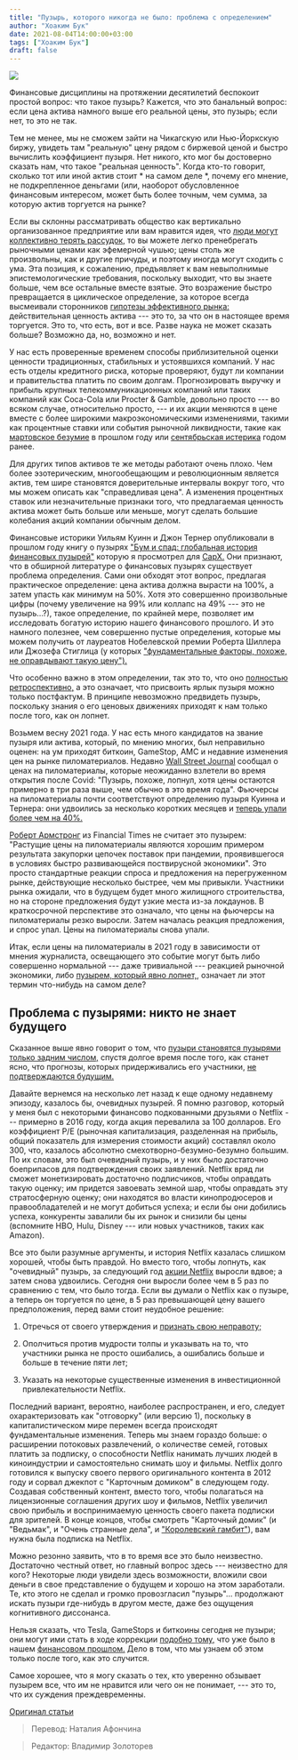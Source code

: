 ```yaml
---
title: "Пузырь, которого никогда не было: проблема с определением"
author: "Хоаким Бук"
date: 2021-08-04T14:00:00+03:00
tags: ["Хоаким Бук"]
draft: false
---
```

![](https://www.aier.org/wp-content/uploads/2021/06/bubbles-800x508.jpg)

Финансовые дисциплины на протяжении десятилетий беспокоит простой вопрос: что такое пузырь? Кажется, что это банальный вопрос: если цена актива намного выше его реальной цены, это пузырь; если нет, то это не так.

Тем не менее, мы не сможем зайти на Чикагскую или Нью-Йоркскую биржу, увидеть там "реальную" цену рядом с биржевой ценой и быстро вычислить коэффициент пузыря. Нет никого, кто мог бы достоверно сказать нам, что такое "реальная ценность". Когда кто-то говорит, сколько тот или иной актив стоит * на самом деле *, почему его мнение, не подкрепленное деньгами (или, наоборот обусловленное финансовым интересом, может быть более точным, чем сумма, за которую актив торгуется на рынке?

Если вы склонны рассматривать общество как вертикально организованное предприятие или вам нравится идея, что [люди могут коллективно терять рассудок,](https://www.aier.org/article/when-crowds-go-mad/) то вы можете легко пренебрегать рыночными ценами как эфемерной чушью; цены столь же произвольны, как и другие причуды, и поэтому иногда могут сходить с ума. Эта позиция, к сожалению, предъявляет к вам невыполнимые эпистемологические требования, поскольку выходит, что вы знаете больше, чем все остальные вместе взятые. Это возражение быстро превращается в циклическое определение, за которое всегда высмеивали сторонников [гипотезы эффективного рынка:](https://www.investopedia.com/terms/e/efficientmarkethypothesis.asp) действительная ценность актива --- это то, за что он в настоящее время торгуется. Это то, что есть, вот и все. Разве наука не может сказать больше? Возможно да, но, возможно и нет.

У нас есть проверенные временем способы приблизительной оценки ценности традиционных, стабильных и устоявшихся компаний. У нас есть отделы кредитного риска, которые проверяют, будут ли компании и правительства платить по своим долгам. Прогнозировать выручку и прибыль крупных телекоммуникационных компаний или таких компаний как Coca-Cola или Procter & Gamble, довольно просто --- во всяком случае, относительно просто, --- и их акции меняются в цене вместе с более широкими макроэкономическими изменениями, такими как процентные ставки или события рыночной ликвидности, такие как [мартовское безумие](https://www.aier.org/article/the-anatomy-of-the-crash-of-2020/) в прошлом году или [сентябрьская истерика](https://www.federalreserve.gov/econres/notes/feds-notes/what-happened-in-money-markets-in-september-2019-20200227.htm) годом ранее.

Для других типов активов те же методы работают очень плохо. Чем более эзотерическим, многообещающим и революционным является актив, тем шире становятся доверительные интервалы вокруг того, что мы можем описать как "справедливая цена". А изменения процентных ставок или незначительные признаки того, что предлагаемая ценность актива может быть больше или меньше, могут сделать большие колебания акций компании обычным делом.

Финансовые историки Уильям Куинн и Джон Тернер опубликовали в прошлом году книгу о пузырях ["Бум и спад: глобальная история финансовых пузырей"](https://www.cambridge.org/core/books/boom-and-bust/D09C2E3BEA798F6EDC9D3880FC0300ED) которую я просмотрел для [CapX.](https://capx.co/if-history-is-a-guide-we-are-deep-into-financial-bubble-territory/) Они признают, что в обширной литературе о финансовых пузырях существует проблема определения. Сами они обходят этот вопрос, предлагая практическое определение: цена актива должна вырасти на 100%, а затем упасть как минимум на 50%. Хотя это совершенно произвольные цифры (почему увеличение на 99% или коллапс на 49% --- это не пузырь…?), такое определение, по крайней мере, позволяет им исследовать богатую историю нашего финансового прошлого. И это намного полезнее, чем совершенно пустые определения, которые мы можем получить от лауреатов Нобелевской премии Роберта Шиллера или Джозефа Стиглица (у которых ["фундаментальные факторы, похоже, не оправдывают такую цену").](https://en.wikipedia.org/wiki/Housing_bubble)

Что особенно важно в этом определении, так это то, что оно [полностью ретроспективно,](https://www.aier.org/article/the-backward-looking-storyteller/) а это означает, что присвоить ярлык пузыря можно только постфактум. В принципе невозможно предвидеть пузырь, поскольку знания о его ценовых движениях приходят к нам только после того, как он лопнет.

Возьмем весну 2021 года. У нас есть много кандидатов на звание пузыря или актива, который, по мнению многих, был неправильно оценен: на ум приходят биткоин, GameStop, AMC и недавние изменения цен на рынке пиломатериалов. Недавно [Wall Street Journal](https://economics.cmail19.com/t/ViewEmail/d/5BCF6E4594D264FE2540EF23F30FEDED/A98D9E876D6F5F6B25D77A725F39070E) сообщал о ценах на пиломатериалы, которые неожиданно взлетели во время открытия после Covid: "Пузырь, похоже, лопнул, хотя цены остаются примерно в три раза выше, чем обычно в это время года". Фьючерсы на пиломатериалы почти соответствуют определению пузыря Куинна и Тернера: они удвоились за несколько коротких месяцев и [теперь упали более чем на 40%.](https://tradingeconomics.com/commodity/lumber)

[Роберт Армстронг](https://www.ft.com/content/cc47b509-0e4d-4f95-bf07-61fce0ddbae5) из Financial Times не считает это пузырем: "Растущие цены на пиломатериалы являются хорошим примером результата закупорки цепочек поставок при пандемии, проявившегося в условиях быстро развивающейся поствирусной экономики". Это просто стандартные реакции спроса и предложения на перегруженном рынке, действующие несколько быстрее, чем мы привыкли. Участники рынка ожидали, что в будущем будет много жилищного строительства, но на стороне предложения будут узкие места из-за локдаунов. В краткосрочной перспективе это означало, что цены на фьючерсы на пиломатериалы резко выросли. Затем началась реакция предложения, и спрос упал. Цены на пиломатериалы снова упали.

Итак, если цены на пиломатериалы в 2021 году в зависимости от мнения журналиста, освещающего это событие могут быть либо совершенно нормальной --- даже тривиальной --- реакцией рыночной экономики, либо [пузырем, который явно лопнет,](https://www.wsj.com/articles/lumber-prices-are-falling-fast-turning-hoarders-into-sellers-11623749401), означает ли этот термин что-нибудь на самом деле?

## Проблема с пузырями: никто не знает будущего

Сказанное выше явно говорит о том, что [пузыри становятся пузырями только задним числом,](https://www.aier.org/article/from-the-land-of-financial-bubbles/) спустя долгое время после того, как станет ясно, что прогнозы, которых придерживались его участники, [не подтверждаются будущим.](https://www.aier.org/article/whats-the-difference-between-michael-burry-and-alexander-fordyce/)

Давайте вернемся на несколько лет назад к еще одному недавнему эпизоду, казалось бы, очевидных пузырей. Я помню разговор, который у меня был с некоторыми финансово подкованными друзьями о Netflix --- примерно в 2016 году, когда акция перевалила за 100 долларов. Его коэффициент P/E (рыночная капитализация, разделенная на прибыль, общий показатель для измерения стоимости акций) составлял около 300, что, казалось абсолютно смехотворно-безумно-безумно большим. По их словам, это был очевидный пузырь, и у них было достаточно боеприпасов для подтверждения своих заявлений. Netflix вряд ли сможет монетизировать достаточно подписчиков, чтобы оправдать такую оценку; им придется завоевать земной шар, чтобы оправдать эту стратосферную оценку; они находятся во власти кинопродюсеров и правообладателей и не могут добиться успеха; и если бы они добились успеха, конкуренты завалили бы их рынок и снизили бы цены (вспомните HBO, Hulu, Disney --- или новых участников, таких как Amazon).

Все это были разумные аргументы, и история Netflix казалась слишком хорошей, чтобы быть правдой. Но вместо того, чтобы лопнуть, как "очевидный" пузырь, за следующий год [акции Netflix](https://finance.yahoo.com/chart/NFLX) выросли вдвое; а затем снова удвоились. Сегодня они выросли более чем в 5 раз по сравнению с тем, что было тогда. Если вы думали о Netflix как о пузыре, а теперь он торгуется по цене, в 5 раз превышающей цену вашего предположения, перед вами стоит неудобное решение:

1. Отречься от своего утверждения и [признать свою неправоту;](https://www.aier.org/article/the-year-populism-was-right-and-the-experts-werent/)

2. Ополчиться против мудрости толпы и указывать на то, что участники рынка не просто ошибались, а  ошибались больше и больше в течение пяти лет;

3. Указать на некоторые существенные изменения в инвестиционной привлекательности Netflix.

Последний вариант, вероятно, наиболее распространен, и его, следует охарактеризовать как "отговорку" (или версию 1), поскольку в капиталистическом мире перемен всегда происходят фундаментальные изменения. Теперь мы знаем гораздо больше: о расширении потоковых развлечений, о количестве семей, готовых платить за подписку, о способности Netflix нанимать лучших людей в киноиндустрии и самостоятельно снимать шоу и фильмы. Netflix долго готовился к выпуску своего первого оригинального контента в 2012 году и сорвал джекпот с "Карточным домиком" в следующем году. Создавая собственный контент, вместо того, чтобы полагаться на лицензионные соглашения других шоу и фильмов, Netflix увеличил свою прибыль и воспринимаемую ценность своего пакета подписки для зрителей. В конце концов, чтобы смотреть "Карточный домик" (и "Ведьмак", и "Очень странные дела", и ["Королевский гамбит"](https://www.aier.org/article/what-chess-can-teach-us-about-economic-justice/)), вам нужна была подписка на Netflix.

Можно резонно заявить, что в то время все это было неизвестно. Достаточно честный ответ, но главный вопрос здесь --- неизвестно для кого? Некоторые люди увидели здесь возможности, вложили свои деньги в свое представление о будущем и хорошо на этом заработали. Те, кто этого не сделал и громко провозгласил "пузырь"… продолжают искать пузыри где-нибудь в другом месте, даже без ощущения когнитивного диссонанса.

Нельзя сказать, что Tesla, GameStops и биткоины сегодня не пузыри; они могут ими стать в ходе коррекции [подобно тому,](https://www.coindesk.com/no-bitcoin-is-nothing-like-the-south-sea-bubble) что уже было в нашем [финансовом прошлом.](https://bitcoinmagazine.com/culture/bitcoin-great-financial-bubble) Дело в том, что мы узнаем об этом только после того, как это случится.

Самое хорошее, что я могу сказать о тех, кто уверенно обзывает пузырем все, что им не нравится или чего он не понимает, --- это то, что их суждения преждевременны.

[Оригинал статьи](https://www.aier.org/article/the-bubble-that-never-was-finances-definition-problem/)

> Перевод: Наталия Афончина

> Редактор: Владимир Золоторев
